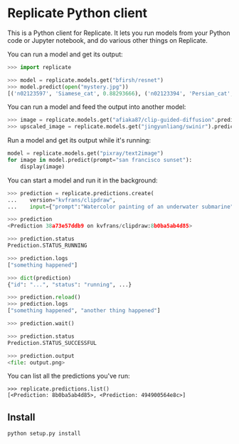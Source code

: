 # Replicate Python client

This is a Python client for Replicate. It lets you run models from your Python code or Jupyter notebook, and do various other things on Replicate.

You can run a model and get its output:

```python
>>> import replicate

>>> model = replicate.models.get("bfirsh/resnet")
>>> model.predict(open("mystery.jpg"))
[('n02123597', 'Siamese_cat', 0.88293666), ('n02123394', 'Persian_cat', 0.09810519), ('n02123045', 'tabby', 0.0057580653)]
```

You can run a model and feed the output into another model:

```python
>>> image = replicate.models.get("afiaka87/clip-guided-diffusion".predict(prompt="avocado armchair")
>>> upscaled_image = replicate.models.get("jingyunliang/swinir").predict(image=image)
```

Run a model and get its output while it's running:

```python
model = replicate.models.get("pixray/text2image")
for image in model.predict(prompt="san francisco sunset"):
    display(image)
```

You can start a model and run it in the background:

```python
>>> prediction = replicate.predictions.create(
...    version="kvfrans/clipdraw",
...    input={"prompt":"Watercolor painting of an underwater submarine"})

>>> prediction
<Prediction 38a73e57ddb9 on kvfrans/clipdraw:8b0ba5ab4d85>

>>> prediction.status
Prediction.STATUS_RUNNING

>>> prediction.logs
["something happened"]

>>> dict(prediction)
{"id": "...", "status": "running", ...}

>>> prediction.reload()
>>> prediction.logs
["something happened", "another thing happened"]

>>> prediction.wait()

>>> prediction.status
Prediction.STATUS_SUCCESSFUL

>>> prediction.output
<file: output.png>
```

You can list all the predictions you've run:

```
>>> replicate.predictions.list()
[<Prediction: 8b0ba5ab4d85>, <Prediction: 494900564e8c>]
```

## Install

```bash
python setup.py install
```
